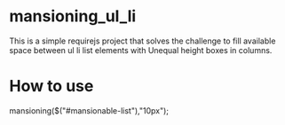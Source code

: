 # mansioning_ul_li

This is a simple requirejs project that solves the challenge to fill available space between ul li list elements with Unequal height boxes in columns.

# How to use

mansioning($("#mansionable-list"),"10px"); 

